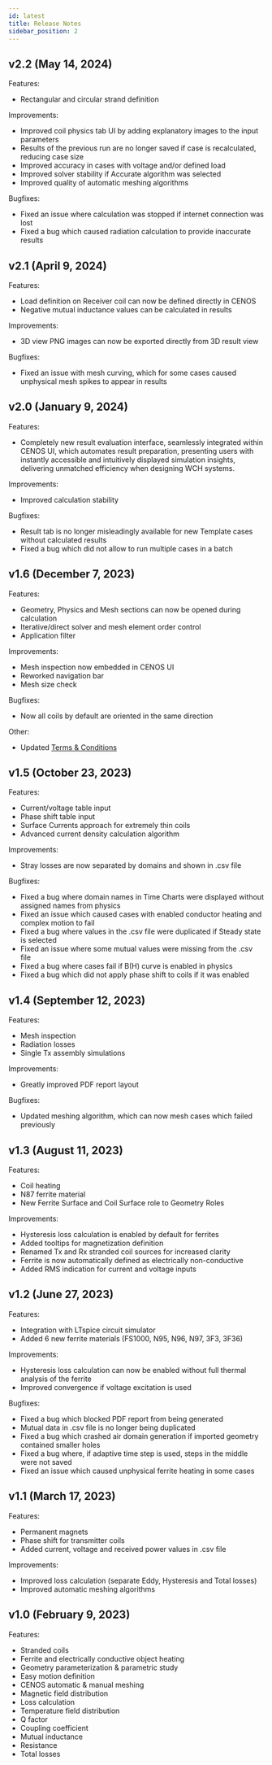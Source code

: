 ```yaml
---
id: latest
title: Release Notes
sidebar_position: 2
---
```


## v2.2 (May 14, 2024)

Features:

* Rectangular and circular strand definition

Improvements:

* Improved coil physics tab UI by adding explanatory images to the input parameters
* Results of the previous run are no longer saved if case is recalculated, reducing case size
* Improved accuracy in cases with voltage and/or defined load
* Improved solver stability if Accurate algorithm was selected
* Improved quality of automatic meshing algorithms

Bugfixes:

* Fixed an issue where calculation was stopped if internet connection was lost
* Fixed a bug which caused radiation calculation to provide inaccurate results


## v2.1 (April 9, 2024)

Features:

* Load definition on Receiver coil can now be defined directly in CENOS
* Negative mutual inductance values can be calculated in results

Improvements:

* 3D view PNG images can now be exported directly from 3D result view

Bugfixes:

* Fixed an issue with mesh curving, which for some cases caused unphysical mesh spikes to appear in results



## v2.0 (January 9, 2024)

Features:

* Completely new result evaluation interface, seamlessly integrated within CENOS UI, which automates result preparation, presenting users with instantly accessible and intuitively displayed simulation insights, delivering unmatched efficiency when designing WCH systems.

Improvements:

* Improved calculation stability

Bugfixes:

* Result tab is no longer misleadingly available for new Template cases without calculated results
* Fixed a bug which did not allow to run multiple cases in a batch



## v1.6 (December 7, 2023)

Features:

* Geometry, Physics and Mesh sections can now be opened during calculation
* Iterative/direct solver and mesh element order control
* Application filter

Improvements:

* Mesh inspection now embedded in CENOS UI
* Reworked navigation bar
* Mesh size check

Bugfixes:

* Now all coils by default are oriented in the same direction

Other:

* Updated [Terms & Conditions](https://www.cenos-platform.com/terms-conditions)


## v1.5 (October 23, 2023)

Features:

* Current/voltage table input
* Phase shift table input
* Surface Currents approach for extremely thin coils
* Advanced current density calculation algorithm

Improvements:

* Stray losses are now separated by domains and shown in .csv file

Bugfixes:

* Fixed a bug where domain names in Time Charts were displayed without assigned names from physics
* Fixed an issue which caused cases with enabled conductor heating and complex motion to fail
* Fixed a bug where values in the .csv file were duplicated if Steady state is selected
* Fixed an issue where some mutual values were missing from the .csv file
* Fixed a bug where cases fail if B(H) curve is enabled in physics
* Fixed a bug which did not apply phase shift to coils if it was enabled



## v1.4 (September 12, 2023)

Features:

* Mesh inspection
* Radiation losses
* Single Tx assembly simulations

Improvements:

* Greatly improved PDF report layout

Bugfixes:

* Updated meshing algorithm, which can now mesh cases which failed previously


## v1.3 (August 11, 2023)

Features:

* Coil heating
* N87 ferrite material
* New Ferrite Surface and Coil Surface role to Geometry Roles

Improvements:

* Hysteresis loss calculation is enabled by default for ferrites
* Added tooltips for magnetization definition
* Renamed Tx and Rx stranded coil sources for increased clarity
* Ferrite is now automatically defined as electrically non-conductive
* Added RMS indication for current and voltage inputs


## v1.2 (June 27, 2023)

Features:

* Integration with LTspice circuit simulator
* Added 6 new ferrite materials (FS1000, N95, N96, N97, 3F3, 3F36)

Improvements:

* Hysteresis loss calculation can now be enabled without full thermal analysis of the ferrite
* Improved convergence if voltage excitation is used

Bugfixes:

* Fixed a bug which blocked PDF report from being generated
* Mutual data in .csv file is no longer being duplicated
* Fixed a bug which crashed air domain generation if imported geometry contained smaller holes
* Fixed a bug where, if adaptive time step is used, steps in the middle were not saved
* Fixed an issue which caused unphysical ferrite heating in some cases


## v1.1 (March 17, 2023)

Features:

* Permanent magnets
* Phase shift for transmitter coils
* Added current, voltage and received power values in .csv file

Improvements:

* Improved loss calculation (separate Eddy, Hysteresis and Total losses)
* Improved automatic meshing algorithms


## v1.0 (February 9, 2023)

Features:

* Stranded coils
* Ferrite and electrically conductive object heating
* Geometry parameterization & parametric study
* Easy motion definition
* CENOS automatic & manual meshing
* Magnetic field distribution
* Loss calculation
* Temperature field distribution
* Q factor
* Coupling coefficient
* Mutual inductance
* Resistance
* Total losses
